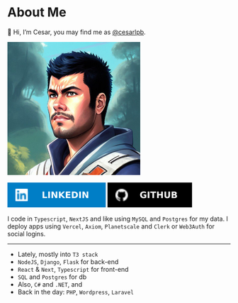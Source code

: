 # About Me 
👋 Hi, I’m Cesar, you may find me as [@cesarlpb](https://github.com/cesarlpb). 



<img src="profile.jpeg" width="300" style="margin: 0 auto;">

[![Linkedin](linkedin.svg)](https://www.linkedin.com/in/cesarlpb89/) 
[![Github](github.svg)](https://github.com/cesarlpb) 
 
I code in `Typescript`, `NextJS` and like using `MySQL` and `Postgres` for my data. I deploy apps using `Vercel`, `Axiom`, `Planetscale` and `Clerk` or `Web3Auth` for social logins.

---

- Lately, mostly into `T3 stack`
- `NodeJS`, `Django`, `Flask` for back-end 
- `React` & `Next`, `Typescript` for front-end 
- `SQL` and `Postgres` for db
- Also, `C#` and `.NET`, and 
- Back in the day: `PHP`, `Wordpress`, `Laravel`  